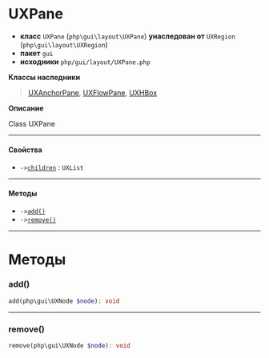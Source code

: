 # UXPane

- **класс** `UXPane` (`php\gui\layout\UXPane`) **унаследован от** `UXRegion` (`php\gui\layout\UXRegion`)
- **пакет** `gui`
- **исходники** `php/gui/layout/UXPane.php`

**Классы наследники**

> [UXAnchorPane](https://github.com/jphp-compiler/jphp/blob/master/exts/jphp-gui-ext/api-docs/classes/php/gui/layout/UXAnchorPane.ru.md), [UXFlowPane](https://github.com/jphp-compiler/jphp/blob/master/exts/jphp-gui-ext/api-docs/classes/php/gui/layout/UXFlowPane.ru.md), [UXHBox](https://github.com/jphp-compiler/jphp/blob/master/exts/jphp-gui-ext/api-docs/classes/php/gui/layout/UXHBox.ru.md)

**Описание**

Class UXPane

---

#### Свойства

- `->`[`children`](#prop-children) : `UXList`

---

#### Методы

- `->`[`add()`](#method-add)
- `->`[`remove()`](#method-remove)

---
# Методы

<a name="method-add"></a>

### add()
```php
add(php\gui\UXNode $node): void
```

---

<a name="method-remove"></a>

### remove()
```php
remove(php\gui\UXNode $node): void
```